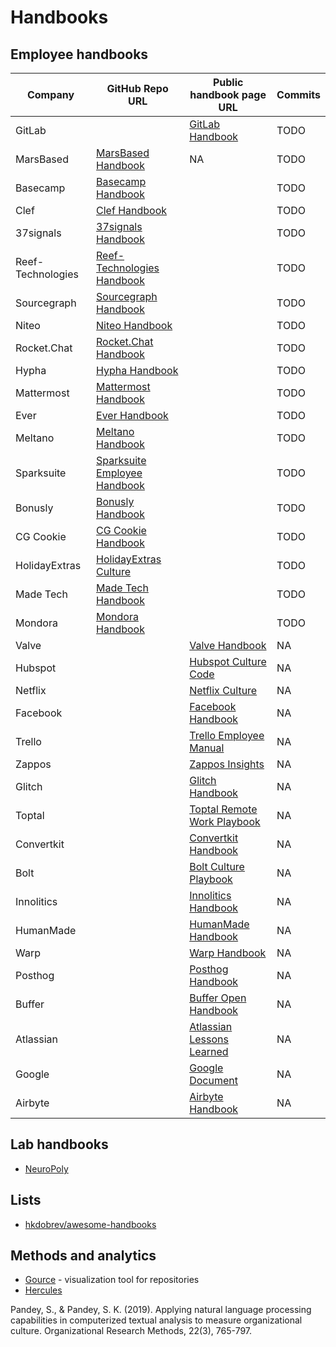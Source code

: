 # Handbooks

## Employee handbooks

| Company           | GitHub Repo URL                                                                 | Public handbook page URL                                                                                                 | Commits |
|-------------------|---------------------------------------------------------------------------------|--------------------------------------------------------------------------------------------------------------------------| ------- |
| GitLab            |                                                                                 | [GitLab Handbook](https://handbook.gitlab.com/)                                                                          | TODO    |
| MarsBased         | [MarsBased Handbook](https://github.com/MarsBased/handbook)                     | NA                                                                                                                       | TODO    |
| Basecamp          | [Basecamp Handbook](https://github.com/basecamp/handbook)                       |                                                                                                                          | TODO    |
| Clef              | [Clef Handbook](https://github.com/clef/handbook)                               |                                                                                                                          | TODO    |
| 37signals         | [37signals Handbook](https://github.com/basecamp/handbook)                      |                                                                                                                          | TODO    |
| Reef-Technologies | [Reef-Technologies Handbook](https://github.com/reef-technologies/handbook)     |                                                                                                                          | TODO    |
| Sourcegraph       | [Sourcegraph Handbook](https://github.com/sourcegraph/handbook)                 |                                                                                                                          | TODO    |
| Niteo             | [Niteo Handbook](https://github.com/teamniteo/handbook)                         |                                                                                                                          | TODO    |
| Rocket.Chat       | [Rocket.Chat Handbook](https://github.com/RocketChat/handbook)                  |                                                                                                                          | TODO    |
| Hypha             | [Hypha Handbook](https://github.com/hyphacoop/handbook)                         |                                                                                                                          | TODO    |
| Mattermost        | [Mattermost Handbook](https://github.com/mattermost/mattermost-handbook)        |                                                                                                                          | TODO    |
| Ever              | [Ever Handbook](https://github.com/ever-co/handbook)                            |                                                                                                                          | TODO    |
| Meltano           | [Meltano Handbook](https://github.com/meltano/handbook)                         |                                                                                                                          | TODO    |
| Sparksuite        | [Sparksuite Employee Handbook](https://github.com/sparksuite/employee-handbook) |                                                                                                                          | TODO    |
| Bonusly           | [Bonusly Handbook](https://github.com/bonusly/un-handbook)                      |                                                                                                                          | TODO    |
| CG Cookie         | [CG Cookie Handbook](https://github.com/CGCookie/handbook)                      |                                                                                                                          | TODO    |
| HolidayExtras     | [HolidayExtras Culture](https://github.com/holidayextras/culture)               |                                                                                                                          | TODO    |
| Made Tech         | [Made Tech Handbook](https://github.com/madetech/handbook)                      |                                                                                                                          | TODO    |
| Mondora           | [Mondora Handbook](https://github.com/mondora/handbook)                         |                                                                                                                          | TODO    |
| Valve             |                                                                                 | [Valve Handbook](https://assets.sbnation.com/assets/1074301/Valve_Handbook_LowRes.pdf)                                   | NA      |
| Hubspot           |                                                                                 | [Hubspot Culture Code](https://de.slideshare.net/slideshow/the-hubspot-culture-code-creating-a-company-we-love/17415022) | NA      |
| Netflix           |                                                                                 | [Netflix Culture](https://igormroz.com/documents/netflix_culture.pdf)                                                    | NA      |
| Facebook          |                                                                                 | [Facebook Handbook](https://airows.com/creative/a-look-inside-the-beautiful-handbook-facebook-gives-all-new-employees)   | NA      |
| Trello            |                                                                                 | [Trello Employee Manual](https://trello.com/b/HbTEX5hb/employee-manual)                                                  | NA      |
| Zappos            |                                                                                 | [Zappos Insights](https://www.zappos.com/c/zappos-insights)                                                              | NA      |
| Glitch            |                                                                                 | [Glitch Handbook](https://handbook.glitch.me/)                                                                           | NA      |
| Toptal            |                                                                                 | [Toptal Remote Work Playbook](https://www.toptal.com/remote-work-playbook)                                               | NA      |
| Convertkit        |                                                                                 | [Convertkit Handbook](https://convertkit.com/handbook)                                                                   | NA      |
| Bolt              |                                                                                 | [Bolt Culture Playbook](https://conscious.org/bolts-conscious-culture-culture-playbook/)                                 | NA      |
| Innolitics        |                                                                                 | [Innolitics Handbook](https://innolitics.com/about/handbook/)                                                            | NA      |
| HumanMade         |                                                                                 | [HumanMade Handbook](https://handbook.hmn.md/)                                                                           | NA      |
| Warp              |                                                                                 | [Warp Handbook](https://warpdev.notion.site/Public-Warp-How-We-Work-b872d41a1da743fca18220a731aeba48)                    | NA      |
| Posthog           |                                                                                 | [Posthog Handbook](https://posthog.com/handbook)                                                                         | NA      |
| Buffer            |                                                                                 | [Buffer Open Handbook](https://buffer.com/open)                                                                          | NA      |
| Atlassian         |                                                                                 | [Atlassian Lessons Learned](https://atlassianblog.wpengine.com/wp-content/uploads/2024/01/lessonslearned.pdf)            | NA      |
| Google            |                                                                                 | [Google Document](https://docs.google.com/document/d/1MiDUOqiY8UHUxbHqe9sVa8rezFplnl1b2HBxAZGKGh8/edit)                  | NA      |
| Airbyte           |                                                                                 | [Airbyte Handbook](https://handbook.airbyte.com/)                                                                        | NA      |


## Lab handbooks

- [NeuroPoly](https://neuro.polymtl.ca/README.html)

## Lists

- [hkdobrev/awesome-handbooks](https://github.com/hkdobrev/awesome-handbooks)

## Methods and analytics

- [Gource](https://github.com/acaudwell/Gource) - visualization tool for repositories
- [Hercules](https://github.com/src-d/hercules)

Pandey, S., & Pandey, S. K. (2019). Applying natural language processing capabilities in computerized textual analysis to measure organizational culture. Organizational Research Methods, 22(3), 765-797.
